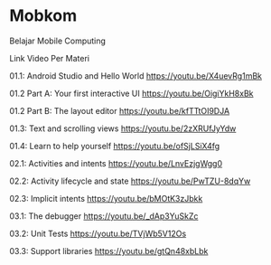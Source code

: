 # Mobkom
Belajar Mobile Computing

Link Video Per Materi

01.1: Android Studio and Hello World
https://youtu.be/X4uevRg1mBk


01.2 Part A: Your first interactive UI
https://youtu.be/OigiYkH8xBk


01.2 Part B: The layout editor
https://youtu.be/kfTTtOI9DJA


01.3: Text and scrolling views
https://youtu.be/2zXRUfJyYdw


01.4: Learn to help yourself
https://youtu.be/ofSjLSiX4fg


02.1: Activities and intents
https://youtu.be/LnvEzjgWgg0


02.2: Activity lifecycle and state
https://youtu.be/PwTZU-8dqYw


02.3: Implicit intents
https://youtu.be/bMOtK3zJbkk


03.1: The debugger
https://youtu.be/_dAp3YuSkZc


03.2: Unit Tests
https://youtu.be/TVjWb5V12Os


03.3: Support libraries
https://youtu.be/gtQn48xbLbk



